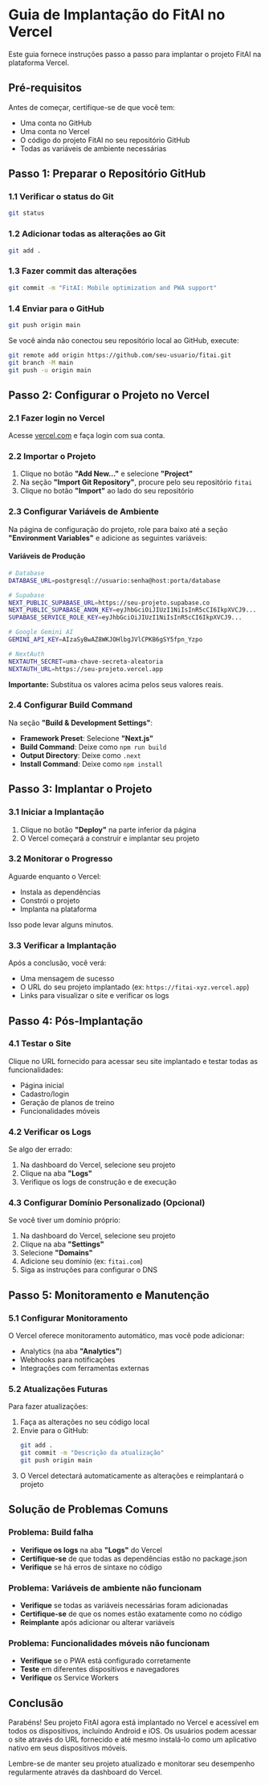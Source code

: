 # Guia de Implantação do FitAI no Vercel

Este guia fornece instruções passo a passo para implantar o projeto FitAI na plataforma Vercel.

## Pré-requisitos

Antes de começar, certifique-se de que você tem:
- Uma conta no GitHub
- Uma conta no Vercel
- O código do projeto FitAI no seu repositório GitHub
- Todas as variáveis de ambiente necessárias

## Passo 1: Preparar o Repositório GitHub

### 1.1 Verificar o status do Git
```bash
git status
```

### 1.2 Adicionar todas as alterações ao Git
```bash
git add .
```

### 1.3 Fazer commit das alterações
```bash
git commit -m "FitAI: Mobile optimization and PWA support"
```

### 1.4 Enviar para o GitHub
```bash
git push origin main
```

Se você ainda não conectou seu repositório local ao GitHub, execute:

```bash
git remote add origin https://github.com/seu-usuario/fitai.git
git branch -M main
git push -u origin main
```

## Passo 2: Configurar o Projeto no Vercel

### 2.1 Fazer login no Vercel
Acesse [vercel.com](https://vercel.com) e faça login com sua conta.

### 2.2 Importar o Projeto
1. Clique no botão **"Add New..."** e selecione **"Project"**
2. Na seção **"Import Git Repository"**, procure pelo seu repositório `fitai`
3. Clique no botão **"Import"** ao lado do seu repositório

### 2.3 Configurar Variáveis de Ambiente
Na página de configuração do projeto, role para baixo até a seção **"Environment Variables"** e adicione as seguintes variáveis:

#### Variáveis de Produção
```bash
# Database
DATABASE_URL=postgresql://usuario:senha@host:porta/database

# Supabase
NEXT_PUBLIC_SUPABASE_URL=https://seu-projeto.supabase.co
NEXT_PUBLIC_SUPABASE_ANON_KEY=eyJhbGciOiJIUzI1NiIsInR5cCI6IkpXVCJ9...
SUPABASE_SERVICE_ROLE_KEY=eyJhbGciOiJIUzI1NiIsInR5cCI6IkpXVCJ9...

# Google Gemini AI
GEMINI_API_KEY=AIzaSyBwAZ8WKJOHlbgJVlCPKB6gSY5fpn_Yzpo

# NextAuth
NEXTAUTH_SECRET=uma-chave-secreta-aleatoria
NEXTAUTH_URL=https://seu-projeto.vercel.app
```

**Importante:** Substitua os valores acima pelos seus valores reais.

### 2.4 Configurar Build Command
Na seção **"Build & Development Settings"**:
- **Framework Preset**: Selecione **"Next.js"**
- **Build Command**: Deixe como `npm run build`
- **Output Directory**: Deixe como `.next`
- **Install Command**: Deixe como `npm install`

## Passo 3: Implantar o Projeto

### 3.1 Iniciar a Implantação
1. Clique no botão **"Deploy"** na parte inferior da página
2. O Vercel começará a construir e implantar seu projeto

### 3.2 Monitorar o Progresso
Aguarde enquanto o Vercel:
- Instala as dependências
- Constrói o projeto
- Implanta na plataforma

Isso pode levar alguns minutos.

### 3.3 Verificar a Implantação
Após a conclusão, você verá:
- Uma mensagem de sucesso
- O URL do seu projeto implantado (ex: `https://fitai-xyz.vercel.app`)
- Links para visualizar o site e verificar os logs

## Passo 4: Pós-Implantação

### 4.1 Testar o Site
Clique no URL fornecido para acessar seu site implantado e testar todas as funcionalidades:
- Página inicial
- Cadastro/login
- Geração de planos de treino
- Funcionalidades móveis

### 4.2 Verificar os Logs
Se algo der errado:
1. Na dashboard do Vercel, selecione seu projeto
2. Clique na aba **"Logs"**
3. Verifique os logs de construção e de execução

### 4.3 Configurar Domínio Personalizado (Opcional)
Se você tiver um domínio próprio:

1. Na dashboard do Vercel, selecione seu projeto
2. Clique na aba **"Settings"**
3. Selecione **"Domains"**
4. Adicione seu domínio (ex: `fitai.com`)
5. Siga as instruções para configurar o DNS

## Passo 5: Monitoramento e Manutenção

### 5.1 Configurar Monitoramento
O Vercel oferece monitoramento automático, mas você pode adicionar:
- Analytics (na aba **"Analytics"**)
- Webhooks para notificações
- Integrações com ferramentas externas

### 5.2 Atualizações Futuras
Para fazer atualizações:
1. Faça as alterações no seu código local
2. Envie para o GitHub:
   ```bash
   git add .
   git commit -m "Descrição da atualização"
   git push origin main
   ```
3. O Vercel detectará automaticamente as alterações e reimplantará o projeto

## Solução de Problemas Comuns

### Problema: Build falha
- **Verifique os logs** na aba **"Logs"** do Vercel
- **Certifique-se** de que todas as dependências estão no package.json
- **Verifique** se há erros de sintaxe no código

### Problema: Variáveis de ambiente não funcionam
- **Verifique** se todas as variáveis necessárias foram adicionadas
- **Certifique-se** de que os nomes estão exatamente como no código
- **Reimplante** após adicionar ou alterar variáveis

### Problema: Funcionalidades móveis não funcionam
- **Verifique** se o PWA está configurado corretamente
- **Teste** em diferentes dispositivos e navegadores
- **Verifique** os Service Workers

## Conclusão

Parabéns! Seu projeto FitAI agora está implantado no Vercel e acessível em todos os dispositivos, incluindo Android e iOS. Os usuários podem acessar o site através do URL fornecido e até mesmo instalá-lo como um aplicativo nativo em seus dispositivos móveis.

Lembre-se de manter seu projeto atualizado e monitorar seu desempenho regularmente através da dashboard do Vercel.